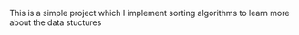 This is a simple project which I implement sorting algorithms to learn more about the data stuctures
